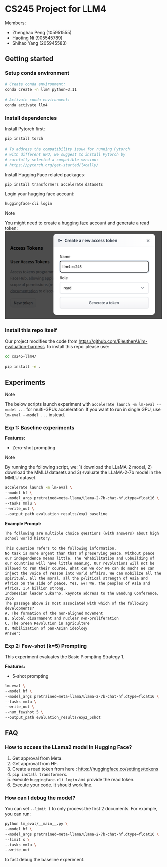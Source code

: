 # CS245 Project for LLM4

Members:
* Zhenghao Peng (105951555)
* Haoting Ni (905545789)
* Shihao Yang (205945583)


## Getting started


### Setup conda environment

```bash
# Create conda environment:
conda create -n llm4 python=3.11

# Activate conda environment:
conda activate llm4
```

### Install dependencies

Install Pytorch first:
```bash
pip install torch

# To address the compatibility issue for running Pytorch
# with different GPU, we suggest to install Pytorch by
# carefully selected a compatible version: 
# https://pytorch.org/get-started/locally/
```

Install Hugging Face related packages:
```bash
pip install transformers accelerate datasets
```

Login your hugging face account:
```bash
huggingface-cli login
```

> [!NOTE]
> You might need to create a [hugging face](https://huggingface.co/) account and [generate](https://huggingface.co/settings/tokens) a read token:
> ![](figs/hf-token.png)


### Install this repo itself


Our project modifies the code from https://github.com/EleutherAI/lm-evaluation-harness
To install this repo, please use:
```bash
cd cs245-llm4/

pip install -e .
```

## Experiments

> [!NOTE]
> The below scripts launch experiment with `accelerate launch -m lm-eval --model ...` for multi-GPUs acceleration.
> If you want to run in single GPU, use `lm-eval --model ...` instead.


### Exp 1: Baseline experiments

**Features:**
* Zero-shot prompting

> [!NOTE]
> By running the following script, we: 1) download the LLaMA-2 model, 2) download the MMLU datasets and 3) evaluate the LLaMA-2-7b model in the MMLU dataset.


```bash
accelerate launch -m lm-eval \
--model hf \
--model_args pretrained=meta-llama/Llama-2-7b-chat-hf,dtype=float16 \
--tasks mmlu \
--write_out \
--output_path evaluation_results/exp1_baseline
```

**Example Prompt:**

```plain
The following are multiple choice questions (with answers) about high school world history.

This question refers to the following information.
No task is more urgent than that of preserving peace. Without peace our independence means little. The rehabilitation and upbuilding of our countries will have little meaning. Our revolutions will not be allowed to run their course. What can we do? We can do much! We can inject the voice of reason into world affairs. We can mobilize all the spiritual, all the moral, all the political strength of Asia and Africa on the side of peace. Yes, we! We, the peoples of Asia and Africa, 1.4 billion strong.
Indonesian leader Sukarno, keynote address to the Bandung Conference, 1955
The passage above is most associated with which of the following developments?
A. The formation of the non-aligned movement
B. Global disarmanent and nuclear non-proliferation
C. The Green Revolution in agriculture
D. Mobilization of pan-Asian ideology
Answer:
```


### Exp 2: Few-shot (k=5) Prompting


This experiment evaluates the Basic Prompting Strategy 1.

**Features:**
* 5-shot prompting

```bash
lm-eval \
--model hf \
--model_args pretrained=meta-llama/Llama-2-7b-chat-hf,dtype=float16 \
--tasks mmlu \
--write_out \
--num_fewshot 5 \
--output_path evaluation_results/exp2_5shot
```






## FAQ


### How to access the LLama2 model in Hugging Face?

1. Get approval from Meta.
2. Get approval from HF.
3. Create a read token from here : https://huggingface.co/settings/tokens
4. `pip install transformers`.
5. execute `huggingface-cli login` and provide the read token.
6. Execute your code. It should work fine.


### How can I debug the model?

You can set `--limit 1` to only process the first 2 documents. For example, you can run:
```bash
python lm_eval/__main__.py \
--model hf \
--model_args pretrained=meta-llama/Llama-2-7b-chat-hf,dtype=float16 \
--limit s \
--tasks mmlu \
--write_out
```
to fast debug the baseline experiment.
